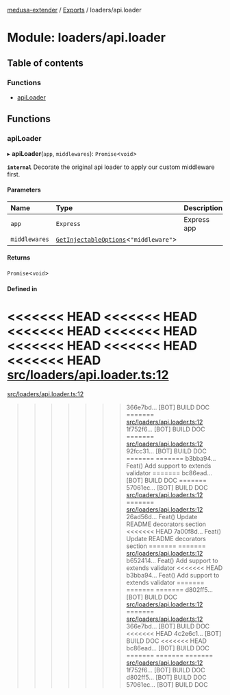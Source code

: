 [medusa-extender](../README.md) / [Exports](../modules.md) / loaders/api.loader

# Module: loaders/api.loader

## Table of contents

### Functions

- [apiLoader](loaders_api_loader.md#apiloader)

## Functions

### apiLoader

▸ **apiLoader**(`app`, `middlewares`): `Promise`<`void`\>

**`internal`**
Decorate the original api loader to apply our custom middleware first.

#### Parameters

| Name | Type | Description |
| :------ | :------ | :------ |
| `app` | `Express` | Express app |
| `middlewares` | [`GetInjectableOptions`](types.md#getinjectableoptions)<``"middleware"``\> |  |

#### Returns

`Promise`<`void`\>

#### Defined in

<<<<<<< HEAD
<<<<<<< HEAD
<<<<<<< HEAD
<<<<<<< HEAD
<<<<<<< HEAD
<<<<<<< HEAD
<<<<<<< HEAD
[src/loaders/api.loader.ts:12](https://github.com/adrien2p/medusa-extender/blob/89f7223/src/loaders/api.loader.ts#L12)
=======
[src/loaders/api.loader.ts:12](https://github.com/adrien2p/medusa-extender/blob/23cd201/src/loaders/api.loader.ts#L12)
>>>>>>> 366e7bd... [BOT] BUILD DOC
=======
[src/loaders/api.loader.ts:12](https://github.com/adrien2p/medusa-extender/blob/0490090/src/loaders/api.loader.ts#L12)
>>>>>>> 1f752f6... [BOT] BUILD DOC
=======
[src/loaders/api.loader.ts:12](https://github.com/adrien2p/medusa-extender/blob/7e89c01/src/loaders/api.loader.ts#L12)
>>>>>>> 92fcc31... [BOT] BUILD DOC
=======
=======
>>>>>>> b3bba94... Feat() Add support to extends validator
=======
>>>>>>> bc86ead... [BOT] BUILD DOC
=======
>>>>>>> 57061ec... [BOT] BUILD DOC
[src/loaders/api.loader.ts:12](https://github.com/adrien2p/medusa-extender/blob/7e89c01/src/loaders/api.loader.ts#L12)
=======
[src/loaders/api.loader.ts:12](https://github.com/adrien2p/medusa-extender/blob/89f7223/src/loaders/api.loader.ts#L12)
>>>>>>> 26ad56d... Feat() Update README decorators section
<<<<<<< HEAD
>>>>>>> 7a00f8d... Feat() Update README decorators section
=======
=======
[src/loaders/api.loader.ts:12](https://github.com/adrien2p/medusa-extender/blob/834fee1/src/loaders/api.loader.ts#L12)
>>>>>>> b652414... Feat() Add support to extends validator
<<<<<<< HEAD
>>>>>>> b3bba94... Feat() Add support to extends validator
=======
=======
=======
>>>>>>> d802ff5... [BOT] BUILD DOC
[src/loaders/api.loader.ts:12](https://github.com/adrien2p/medusa-extender/blob/834fee1/src/loaders/api.loader.ts#L12)
=======
[src/loaders/api.loader.ts:12](https://github.com/adrien2p/medusa-extender/blob/23cd201/src/loaders/api.loader.ts#L12)
>>>>>>> 366e7bd... [BOT] BUILD DOC
<<<<<<< HEAD
>>>>>>> 4c2e6c1... [BOT] BUILD DOC
<<<<<<< HEAD
>>>>>>> bc86ead... [BOT] BUILD DOC
=======
=======
=======
[src/loaders/api.loader.ts:12](https://github.com/adrien2p/medusa-extender/blob/0490090/src/loaders/api.loader.ts#L12)
>>>>>>> 1f752f6... [BOT] BUILD DOC
>>>>>>> d802ff5... [BOT] BUILD DOC
>>>>>>> 57061ec... [BOT] BUILD DOC
